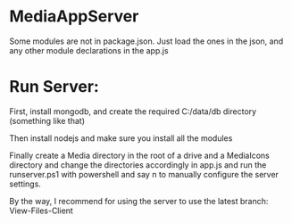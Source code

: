 ﻿# MediaAppServer
Some modules are not in package.json. Just load the ones in the json, and any other module declarations in the app.js


# Run Server:

First, install mongodb, and create the required C:/data/db directory (something like that)

Then install nodejs and make sure you install all the modules

Finally create a Media directory in the root of a drive and a MediaIcons directory and change the directories accordingly in app.js and run the runserver.ps1 with powershell and say n to manually configure the server settings.


By the way, I recommend for using the server to use the latest branch: View-Files-Client
